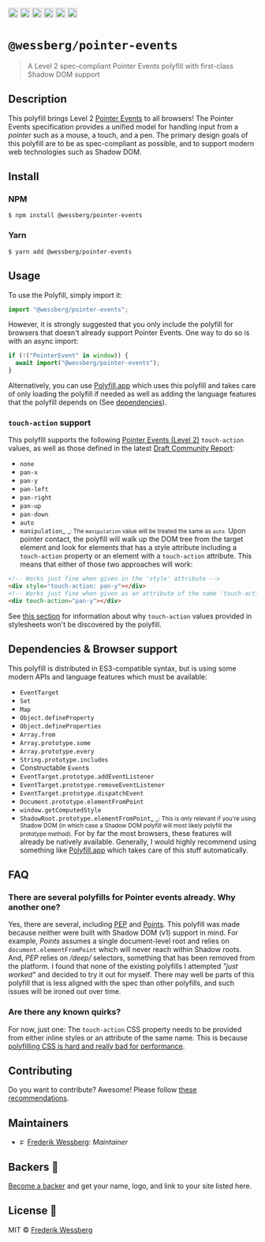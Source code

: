 <a href="https://npmcharts.com/compare/@wessberg/pointer-events?minimal=true"><img alt="Downloads per month" src="https://img.shields.io/npm/dm/%40wessberg%2Fpointer-events.svg" height="20"></img></a>
<a href="https://david-dm.org/wessberg/pointer-events"><img alt="Dependencies" src="https://img.shields.io/david/wessberg/pointer-events.svg" height="20"></img></a>
<a href="https://www.npmjs.com/package/@wessberg/pointer-events"><img alt="NPM Version" src="https://badge.fury.io/js/%40wessberg%2Fpointer-events.svg" height="20"></img></a>
<a href="https://github.com/wessberg/pointer-events/graphs/contributors"><img alt="Contributors" src="https://img.shields.io/github/contributors/wessberg%2Fpointer-events.svg" height="20"></img></a>
<a href="https://opensource.org/licenses/MIT"><img alt="MIT License" src="https://img.shields.io/badge/License-MIT-yellow.svg" height="20"></img></a>
<a href="https://www.patreon.com/bePatron?u=11315442"><img alt="Support on Patreon" src="https://c5.patreon.com/external/logo/become_a_patron_button@2x.png" height="20"></img></a>

# `@wessberg/pointer-events`

> A Level 2 spec-compliant Pointer Events polyfill with first-class Shadow DOM support

## Description

This polyfill brings Level 2 [Pointer Events](https://www.w3.org/TR/pointerevents/) to all browsers!
The Pointer Events specification provides a unified model for handling input from a _pointer_ such as a mouse, a touch, and a pen.
The primary design goals of this polyfill are to be as spec-compliant as possible, and to support modern web technologies such as Shadow DOM.

## Install

### NPM

```
$ npm install @wessberg/pointer-events
```

### Yarn

```
$ yarn add @wessberg/pointer-events
```

## Usage

To use the Polyfill, simply import it:

```typescript
import "@wessberg/pointer-events";
```

However, it is strongly suggested that you only include the polyfill for browsers that doesn't already support Pointer Events.
One way to do so is with an async import:

```typescript
if (!("PointerEvent" in window)) {
  await import("@wessberg/pointer-events");
}
```

Alternatively, you can use [Polyfill.app](https://github.com/wessberg/Polyfiller) which uses this polyfill and takes care of only loading the polyfill if needed as well as adding the language features that the polyfill depends on (See [dependencies](#dependencies)).

### `touch-action` support

This polyfill supports the following [Pointer Events (Level 2)](https://www.w3.org/TR/pointerevents/) `touch-action` values, as well as those
defined in the latest [Draft Community Report](https://w3c.github.io/pointerevents/extension.html#extensions-to-the-pointerevent-interface):

- `none`
- `pan-x`
- `pan-y`
- `pan-left`
- `pan-right`
- `pan-up`
- `pan-down`
- `auto`
- `manipulation`_
  <small>_: The <code>manipulation</code> value will be treated the same as <code>auto</code>.</small>
  Upon pointer contact, the polyfill will walk up the DOM tree from the target element and look for elements that has a style attribute including a `touch-action` property or an element with a `touch-action` attribute.
  This means that either of those two approaches will work:

```html
<!-- Works just fine when given in the 'style' attribute -->
<div style="touch-action: pan-y"></div>
<!-- Works just fine when given as an attribute of the name 'touch-action' -->
<div touch-action="pan-y"></div>
```

See [this section](#are-there-any-known-quirks?) for information about why `touch-action` values provided in stylesheets won't be discovered by the polyfill.

## Dependencies & Browser support

This polyfill is distributed in ES3-compatible syntax, but is using some modern APIs and language features which must be available:

- `EventTarget`
- `Set`
- `Map`
- `Object.defineProperty`
- `Object.defineProperties`
- `Array.from`
- `Array.prototype.some`
- `Array.prototype.every`
- `String.prototype.includes`
- Constructable `Event`s
- `EventTarget.prototype.addEventListener`
- `EventTarget.prototype.removeEventListener`
- `EventTarget.prototype.dispatchEvent`
- `Document.prototype.elementFromPoint`
- `window.getComputedStyle`
- `ShadowRoot.prototype.elementFromPoint`_
  <small>_: This is only relevant if you're using Shadow DOM (in which case a Shadow DOM polyfill will most likely polyfill the prototype method).</small>
  For by far the most browsers, these features will already be natively available.
  Generally, I would highly recommend using something like [Polyfill.app](https://github.com/wessberg/Polyfiller) which takes care of this stuff automatically.

## FAQ

### There are several polyfills for Pointer events already. Why another one?

Yes, there are several, including [PEP](https://github.com/jquery/PEP) and [Points](https://github.com/Rich-Harris/Points).
This polyfill was made because neither were built with Shadow DOM (v1) support in mind.
For example, _Points_ assumes a single document-level root and relies on `document.elementFromPoint` which will never reach within Shadow roots.
And, _PEP_ relies on _/deep/_ selectors, something that has been removed from the platform.
I found that none of the existing polyfills I attempted _"just worked"_ and decided to try it out for myself.
There may well be parts of this polyfill that is less aligned with the spec than other polyfills, and such issues will be ironed out over time.

### Are there any known quirks?

For now, just one: The `touch-action` CSS property needs to be provided from either inline styles or an attribute of the same name.
This is because [polyfilling CSS is hard and really bad for performance](https://philipwalton.com/articles/the-dark-side-of-polyfilling-css/).

## Contributing

Do you want to contribute? Awesome! Please follow [these recommendations](./CONTRIBUTING.md).

## Maintainers

- <a href="https://github.com/wessberg"><img alt="Frederik Wessberg" src="https://avatars2.githubusercontent.com/u/20454213?s=460&v=4" height="11"></img></a> [Frederik Wessberg](https://github.com/wessberg): _Maintainer_

## Backers 🏅

[Become a backer](https://www.patreon.com/bePatron?u=11315442) and get your name, logo, and link to your site listed here.

## License 📄

MIT © [Frederik Wessberg](https://github.com/wessberg)
